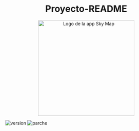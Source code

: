<h1 align="center"> Proyecto-README </h1>

<p align="center">
  <img src="https://github.com/user-attachments/assets/7b121d2b-9cbb-4c01-934e-462edcb64c22" alt="Logo de la app Sky Map" width="300"/>
</p>

![version](https://img.shields.io/badge/version-1.4.5-blue?style=flat)
![parche](https://img.shields.io/badge/patch-56.1-blue?style=flat&logo=github&logoColor=purple)



 
